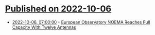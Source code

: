 # [Published on 2022-10-06](index.md)

* [2022-10-06, 07:00:00](https://tech.slashdot.org/story/22/10/05/2235241/european-observatory-noema-reaches-full-capacity-with-twelve-antennas?utm_source=rss1.0mainlinkanon&utm_medium=feed) - [European Observatory NOEMA Reaches Full Capacity With Twelve Antennas](https://tech.slashdot.org/story/22/10/05/2235241/european-observatory-noema-reaches-full-capacity-with-twelve-antennas?utm_source=rss1.0mainlinkanon&utm_medium=feed)

